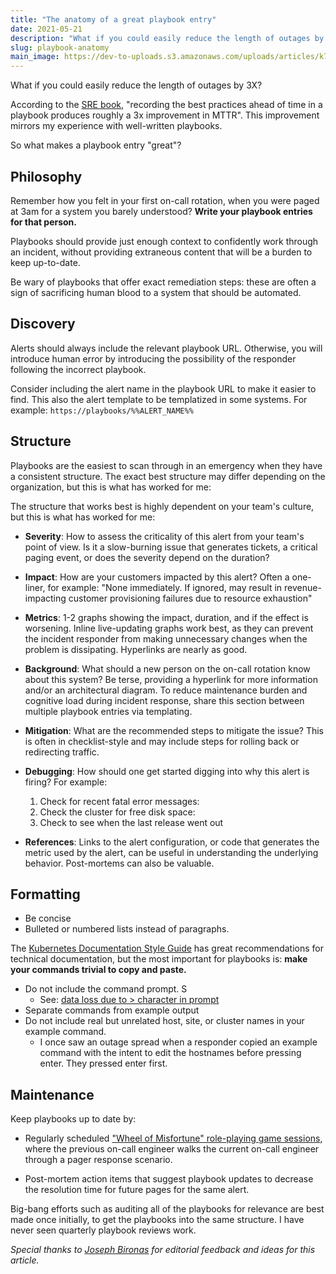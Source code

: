```yaml
---
title: "The anatomy of a great playbook entry"
date: 2021-05-21
description: "What if you could easily reduce the length of outages by 3X?  According to the SRE book, \"recording t..."
slug: playbook-anatomy
main_image: https://dev-to-uploads.s3.amazonaws.com/uploads/articles/k7idltgd9vjp5kz3e4y3.jpg
---
```

What if you could easily reduce the length of outages by 3X?

According to the [SRE book](https://sre.google/sre-book/introduction/), "recording the best practices ahead of time in a playbook produces roughly a 3x improvement in MTTR".  This improvement mirrors my experience with well-written playbooks. 

So what makes a playbook entry "great"?

## Philosophy

Remember how you felt in your first on-call rotation, when you were paged at 3am for a system you barely understood? **Write your playbook entries for that person.**

Playbooks should provide just enough context to confidently work through an incident, without providing extraneous content that will be a burden to keep up-to-date.

Be wary of playbooks that offer exact remediation steps: these are often a sign of sacrificing human blood to a system that should be automated.

## Discovery

Alerts should always include the relevant playbook URL. Otherwise, you will introduce human error by introducing the possibility of the responder following the incorrect playbook.

Consider including the alert name in the playbook URL to make it easier to find. This also the alert template to be templatized in some systems. For example: `https://playbooks/%%ALERT_NAME%%`

## Structure

Playbooks are the easiest to scan through in an emergency when they have a consistent structure. The exact best structure may differ depending on the organization, but this is what has worked for me:

The structure that works best is highly dependent on your team's culture, but this is what has worked for me:

- **Severity**: How to assess the criticality of this alert from your team's point of view. Is it a slow-burning issue that generates tickets, a critical paging event, or does the severity depend on the duration?

- **Impact**: How are your customers impacted by this alert? Often a one-liner, for example: "None immediately. If ignored, may result in revenue-impacting customer provisioning failures due to resource exhaustion"

* **Metrics**: 1-2 graphs showing the impact, duration, and if the effect is worsening. Inline live-updating graphs work best, as they can prevent the incident responder from making unnecessary changes when the problem is dissipating. Hyperlinks are nearly as good.

* **Background**: What should a new person on the on-call rotation know about this system? Be terse, providing a hyperlink for more information and/or an architectural diagram. To reduce maintenance burden and cognitive load during incident response, share this section between multiple playbook entries via templating.

* **Mitigation**: What are the recommended steps to mitigate the issue? This is often in checklist-style and may include steps for rolling back or redirecting traffic.

* **Debugging**: How should one get started digging into why this alert is firing? For example:

     1. Check for recent fatal error messages:
     2. Check the cluster for free disk space:
     3. Check <url> to see when the last release went out

* **References**: Links to the alert configuration, or code that generates the metric used by the alert, can be useful in understanding the underlying behavior. Post-mortems can also be valuable.

## Formatting

* Be concise
* Bulleted or numbered lists instead of paragraphs.

The [Kubernetes Documentation Style Guide](https://kubernetes.io/docs/contribute/style/style-guide/)  has great recommendations for technical documentation, but the most important for playbooks is: **make your commands trivial to copy and paste.**

- Do not include the command prompt. S
  - See: [data loss due to > character in prompt](https://tanelpoder.com/posts/how-to-stay-safe-in-shell/)
- Separate commands from example output
- Do not include real but unrelated host, site, or cluster names in your example command.
  - I once saw an outage spread when a responder copied an example command with the intent to edit the hostnames before pressing enter. They pressed enter first.

## Maintenance

Keep playbooks up to date by:

* Regularly scheduled ["Wheel of Misfortune" role-playing game sessions]([https://sre.google/sre-book/accelerating-sre-on-call/), where the previous on-call engineer walks the current on-call engineer through a pager response scenario. 

* Post-mortem action items that suggest playbook updates to decrease the resolution time for future pages for the same alert.

Big-bang efforts such as auditing all of the playbooks for relevance are best made once initially, to get the playbooks into the same structure. I have never seen quarterly playbook reviews work.



*Special thanks to [Joseph Bironas](https://josebiro.medium.com/) for editorial feedback and ideas for this article.*











